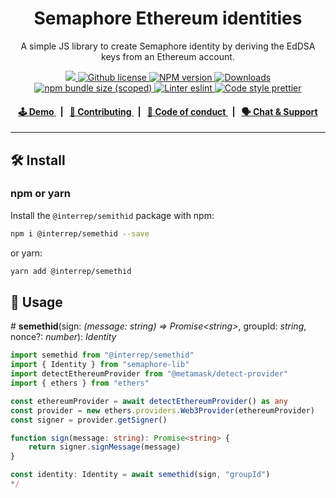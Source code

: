 <p align="center">
    <h1 align="center">
        Semaphore Ethereum identities
    </h1>
    <p align="center">A simple JS library to create Semaphore identity by deriving the EdDSA keys from an Ethereum account.</p>
</p>

<p align="center">
    <a href="https://github.com/InterRep">
        <img src="https://img.shields.io/badge/project-InterRep-blue.svg?style=flat-square">
    </a>
    <a href="https://github.com/interrep/interrep.js/blob/main/LICENSE">
        <img alt="Github license" src="https://img.shields.io/github/license/interrep/interrep.js.svg?style=flat-square">
    </a>
    <a href="https://www.npmjs.com/package/@interrep/semethid">
        <img alt="NPM version" src="https://img.shields.io/npm/v/@interrep/semethid?style=flat-square" />
    </a>
    <a href="https://npmjs.org/package/@interrep/semethid">
        <img alt="Downloads" src="https://img.shields.io/npm/dm/@interrep/semethid.svg?style=flat-square" />
    </a>
    <a href="https://bundlephobia.com/package/@interrep/semethid">
        <img alt="npm bundle size (scoped)" src="https://img.shields.io/bundlephobia/minzip/@interrep/semethid" />
    </a>
    <a href="https://eslint.org/">
        <img alt="Linter eslint" src="https://img.shields.io/badge/linter-eslint-8080f2?style=flat-square&logo=eslint" />
    </a>
    <a href="https://prettier.io/">
        <img alt="Code style prettier" src="https://img.shields.io/badge/code%20style-prettier-f8bc45?style=flat-square&logo=prettier" />
    </a>
</p>

<div align="center">
    <h4>
        <a href="https://js.interrep.link/semethid">
            🕹 Demo
        </a>
        <span>&nbsp;&nbsp;|&nbsp;&nbsp;</span>
        <a href="https://docs.interrep.link/contributing">
            👥 Contributing
        </a>
        <span>&nbsp;&nbsp;|&nbsp;&nbsp;</span>
        <a href="https://docs.interrep.link/code-of-conduct">
            🤝 Code of conduct
        </a>
        <span>&nbsp;&nbsp;|&nbsp;&nbsp;</span>
        <a href="https://t.me/interrep">
            🗣️ Chat &amp; Support
        </a>
    </h4>
</div>

---

## 🛠 Install

### npm or yarn

Install the `@interrep/semithid` package with npm:

```bash
npm i @interrep/semethid --save
```

or yarn:

```bash
yarn add @interrep/semethid
```

## 📜 Usage

\# **semethid**(sign: _(message: string) => Promise\<string\>_, groupId: _string_, nonce?: _number_): _Identity_

```typescript
import semethid from "@interrep/semethid"
import { Identity } from "semaphore-lib"
import detectEthereumProvider from "@metamask/detect-provider"
import { ethers } from "ethers"

const ethereumProvider = await detectEthereumProvider() as any
const provider = new ethers.providers.Web3Provider(ethereumProvider)
const signer = provider.getSigner()

function sign(message: string): Promise<string> {
    return signer.signMessage(message)
}

const identity: Identity = await semethid(sign, "groupId")
*/
```
